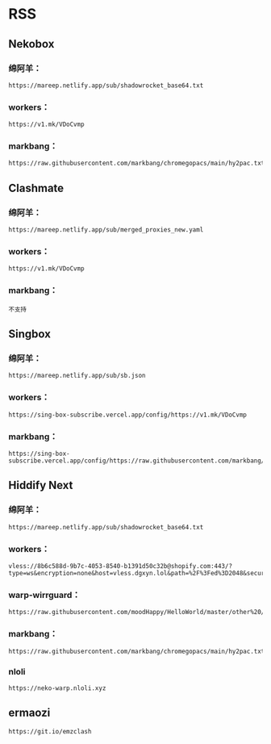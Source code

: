 # RSS

## Nekobox

### 绵阿羊：  
```
https://mareep.netlify.app/sub/shadowrocket_base64.txt
```
### workers：  
```
https://v1.mk/VDoCvmp
```
### markbang：  
```
https://raw.githubusercontent.com/markbang/chromegopacs/main/hy2pac.txt
```

## Clashmate

### 绵阿羊：  
```
https://mareep.netlify.app/sub/merged_proxies_new.yaml
```
### workers：  
```
https://v1.mk/VDoCvmp
```
### markbang：  
```
不支持
```

## Singbox

### 绵阿羊：  
```
https://mareep.netlify.app/sub/sb.json
```
### workers：  
```
https://sing-box-subscribe.vercel.app/config/https://v1.mk/VDoCvmp
```
### markbang：  
```
https://sing-box-subscribe.vercel.app/config/https://raw.githubusercontent.com/markbang/chromegopacs/main/hy2pac.txt
```

## Hiddify Next

### 绵阿羊：  
```
https://mareep.netlify.app/sub/shadowrocket_base64.txt
```
### workers：  
```
vless://8b6c588d-9b7c-4053-8540-b1391d50c32b@shopify.com:443/?type=ws&encryption=none&host=vless.dgxyn.lol&path=%2F%3Fed%3D2048&security=tls&sni=vless.dgxyn.lol&fp=random&packetEncoding=xudp#shopify.com
```
### warp-wirrguard：
```
https://raw.githubusercontent.com/moodHappy/HelloWorld/master/other%20/WireGuard.yaml
```
### markbang：  
```
https://raw.githubusercontent.com/markbang/chromegopacs/main/hy2pac.txt
```
### nloli
```
https://neko-warp.nloli.xyz
```
## ermaozi
```
https://git.io/emzclash
```
